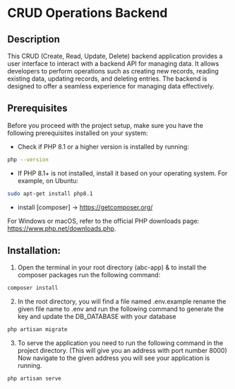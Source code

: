 # CRUD Operations Backend

## Description

This CRUD (Create, Read, Update, Delete) backend application provides a user interface to interact with a backend API for managing data. It allows developers to perform operations such as creating new records, reading existing data, updating records, and deleting entries. The backend is designed to offer a seamless experience for managing data effectively.

## Prerequisites

Before you proceed with the project setup, make sure you have the following prerequisites installed on your system:


- Check if PHP 8.1 or a higher version is installed by running:
```bash
php --version
```

- If PHP 8.1+ is not installed, install it based on your operating system. For example, on Ubuntu:
```bash
sudo apt-get install php8.1
```

- install [composer] -> https://getcomposer.org/
    
For Windows or macOS, refer to the official PHP downloads page: https://www.php.net/downloads.php.

## Installation:

1. Open the terminal in your root directory (abc-app) & to install the composer packages run the following command:  
```bash
composer install
```

2. In the root directory, you will find a file named .env.example rename the given file name to .env and run the following command to generate the key and update the DB_DATABASE with your database
```bash
php artisan migrate
```

3.  To serve the application you need to run the following command in the project directory. (This will give you an address with port number 8000)
Now navigate to the given address you will see your application is running.
```bash 
php artisan serve
```